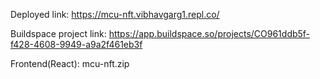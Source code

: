 Deployed link: https://mcu-nft.vibhavgarg1.repl.co/

Buildspace project link: https://app.buildspace.so/projects/CO961ddb5f-f428-4608-9949-a9a2f461eb3f

Frontend(React): mcu-nft.zip
